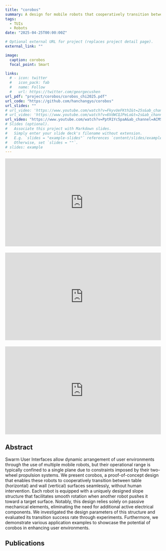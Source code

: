 ```yaml
---
title: "corobos"
summary: A design for mobile robots that cooperatively transition between perpendicular surfaces
tags:
  - TUIs
  - Robots
date: "2025-04-25T00:00:00Z"

# Optional external URL for project (replaces project detail page).
external_link: ""

image:
  caption: corobos
  focal_point: Smart

links:
  # - icon: twitter
  #   icon_pack: fab
  #   name: Follow
  #   url: https://twitter.com/georgecushen
url_pdf: "project/corobos/corobos_chi2025.pdf"
url_code: "https://github.com/hanchangyo/corobos"
url_slides: ""
# url_video: 'https://www.youtube.com/watch?v=FkyvUeFKthI&t=25s&ab_channel=NaemuraLab'
# url_video: 'https://www.youtube.com/watch?v=6VdWCQJPeLo&t=2s&ab_channel=NaemuraLab'
url_video: "https://www.youtube.com/watch?v=PptR1Yc5paA&ab_channel=ACMSIGCHI"
# Slides (optional).
#   Associate this project with Markdown slides.
#   Simply enter your slide deck's filename without extension.
#   E.g. `slides = "example-slides"` references `content/slides/example-slides.md`.
#   Otherwise, set `slides = ""`.
# slides: example
---
```


<div style="position: relative; padding-bottom: 56.25%; height: 0; overflow: hidden; max-width: 100%; height: auto; margin-bottom: 20px;">
  <iframe style="position: absolute; top: 0; left: 0; width: 100%; height: 100%;" src="https://www.youtube.com/embed/PptR1Yc5paA" frameborder="0" allow="accelerometer; autoplay; clipboard-write; encrypted-media; gyroscope; picture-in-picture" allowfullscreen></iframe>
</div>

<div style="position: relative; padding-bottom: 56.25%; height: 0; overflow: hidden; max-width: 100%; height: auto; margin-bottom: 20px;">
  <iframe style="position: absolute; top: 0; left: 0; width: 100%; height: 100%;" src="https://www.youtube.com/embed/FkyvUeFKthI" frameborder="0" allow="accelerometer; autoplay; clipboard-write; encrypted-media; gyroscope; picture-in-picture" allowfullscreen></iframe>
</div>

<div style="position: relative; padding-bottom: 56.25%; height: 0; overflow: hidden; max-width: 100%; height: auto; margin-bottom: 20px;">
  <iframe style="position: absolute; top: 0; left: 0; width: 100%; height: 100%;" src="https://www.youtube.com/embed/6VdWCQJPeLo" frameborder="0" allow="accelerometer; autoplay; clipboard-write; encrypted-media; gyroscope; picture-in-picture" allowfullscreen></iframe>
</div>

## Abstract

Swarm User Interfaces allow dynamic arrangement of user environments through
the use of multiple mobile robots, but their operational range is typically confined
to a single plane due to constraints imposed by their two-wheel propulsion systems.
We present corobos, a proof-of-concept design that enables these robots to cooperatively
transition between table (horizontal) and wall (vertical) surfaces seamlessly, without
human intervention. Each robot is equipped with a uniquely designed slope structure
that facilitates smooth rotation when another robot pushes it toward a target surface.
Notably, this design relies solely on passive mechanical elements, eliminating the
need for additional active electrical components. We investigated the design parameters
of this structure and evaluated its transition success rate through experiments.
Furthermore, we demonstrate various application examples to showcase the potential
of corobos in enhancing user environments.

## Publications

<!-- ## Videos -->
